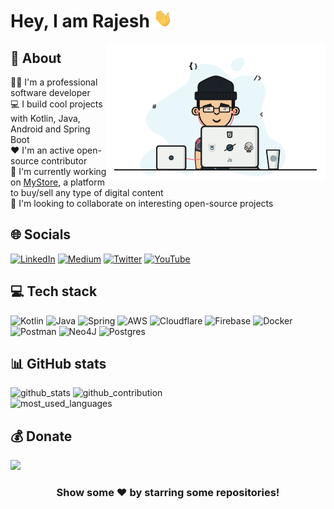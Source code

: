 # Hey, I am Rajesh <img src="https://github.com/hadiyarajesh/hadiyarajesh/blob/master/Assets/hi.gif" width="30px" height="30px">

<img align="right" width="350" src="https://github.com/hadiyarajesh/hadiyarajesh/blob/master/Assets/dev.gif" alt="dev_logo"/>

## 💫 About

👨‍💻 I'm a professional software developer<br>
💻 I build cool projects with Kotlin, Java, Android and Spring Boot<br>
❤️ I'm an active open-source contributor<br>
🔭 I'm currently working on <a href="https://mystore.club/" target="_blank">MyStore</a>, a platform to buy/sell any type
of digital content<br>
🤝 I'm looking to collaborate on interesting open-source projects

## 🌐 Socials

[![LinkedIn](https://img.shields.io/badge/LinkedIn-%230077B5.svg?logo=linkedin&logoColor=white)](https://linkedin.com/in/hadiyarajesh)
[![Medium](https://img.shields.io/badge/Medium-12100E?logo=medium&logoColor=white)](https://medium.com/@hadiyarajesh)
[![Twitter](https://img.shields.io/badge/Twitter-%231DA1F2.svg?logo=Twitter&logoColor=white)](https://twitter.com/hadiya__rajesh)
[![YouTube](https://img.shields.io/badge/YouTube-%23FF0000.svg?logo=YouTube&logoColor=white)](https://youtube.com/@hadiyarajesh)

## 💻 Tech stack

![Kotlin](https://img.shields.io/badge/kotlin-%230095D5.svg?style=for-the-badge&logo=kotlin&logoColor=white)
![Java](https://img.shields.io/badge/java-%23ED8B00.svg?style=for-the-badge&logo=java&logoColor=white)
![Spring](https://img.shields.io/badge/spring-%236DB33F.svg?style=for-the-badge&logo=spring&logoColor=white)
![AWS](https://img.shields.io/badge/AWS-%23FF9900.svg?style=for-the-badge&logo=amazon-aws&logoColor=white)
![Cloudflare](https://img.shields.io/badge/Cloudflare-F38020?style=for-the-badge&logo=Cloudflare&logoColor=white)
![Firebase](https://img.shields.io/badge/firebase-%23039BE5.svg?style=for-the-badge&logo=firebase)
![Docker](https://img.shields.io/badge/docker-%230db7ed.svg?style=for-the-badge&logo=docker&logoColor=white)
![Postman](https://img.shields.io/badge/Postman-FF6C37?style=for-the-badge&logo=postman&logoColor=white)
![Neo4J](https://img.shields.io/badge/Neo4j-008CC1?style=for-the-badge&logo=neo4j&logoColor=white)
![Postgres](https://img.shields.io/badge/postgres-%23316192.svg?style=for-the-badge&logo=postgresql&logoColor=white)

## 📊 GitHub stats

<div>
 <div>
<img src="https://github-readme-stats.vercel.app/api?username=hadiyarajesh&theme=white&hide_border=false&include_all_commits=true&count_private=true" alt="github_stats"/>
<img src="https://github-readme-streak-stats.herokuapp.com/?user=hadiyarajesh&theme=white&hide_border=false" alt="github_contribution"/>
</div>
<div>
  <img src="https://github-readme-stats.vercel.app/api/top-langs/?username=hadiyarajesh&theme=white&hide_border=false&include_all_commits=true&count_private=true&layout=compact" alt="most_used_languages"/>
  </div>
</div>

## 💰 Donate

<div>  
  <a href="https://buymeacoffee.com/hadiyarajesh">
    <img src="https://img.shields.io/badge/Buy%20Me%20a%20Coffee-ffdd00?style=for-the-badge&logo=buy-me-a-coffee&logoColor=black"/>
  </a>
</div>

<div align="center">
  <h3>Show some ❤️ by starring some repositories!</h3>
</div>
